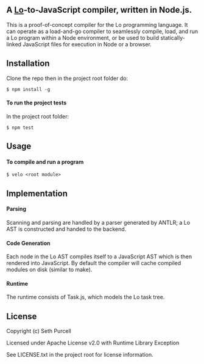## A [Lo](http://lolang.org)-to-JavaScript compiler, written in Node.js.

This is a proof-of-concept compiler for the Lo programming language. It can operate as a load-and-go compiler to seamlessly compile, load, and run a Lo program within a Node environment, or be used to build statically-linked JavaScript files for execution in Node or a browser.

## Installation

Clone the repo then in the project root folder do:

    $ npm install -g
    
#### To run the project tests 

In the project root folder:

    $ npm test
    
## Usage

#### To compile and run a program

    $ velo <root module>



## Implementation

#### Parsing

Scanning and parsing are handled by a parser generated by ANTLR; a Lo AST is constructed and handed to the backend.

#### Code Generation

Each node in the Lo AST compiles itself to a JavaScript AST which is then rendered into JavaScript. By default the compiler will cache compiled modules on disk (similar to make).

#### Runtime

The runtime consists of Task.js, which models the Lo task tree.

## License

Copyright (c) Seth Purcell

Licensed under Apache License v2.0 with Runtime Library Exception

See LICENSE.txt in the project root for license information.